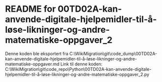 # README for 00TD02A-kan-anvende-digitale-hjelpemidler-til-å-løse-likninger-og-andre-matematiske-oppgaver_2
Denne koden ble eksportert fra C:\WikiMigration\git\code_dump\00TD02A-kan-anvende-digitale-hjelpemidler-til-å-løse-likninger-og-andre-matematiske-oppgaver.md
Link til denne koden: C:\WikiMigration\git\code_repo\Python\00TD02A-kan-anvende-digitale-hjelpemidler-til-å-løse-likninger-og-andre-matematiske-oppgaver_2.py
